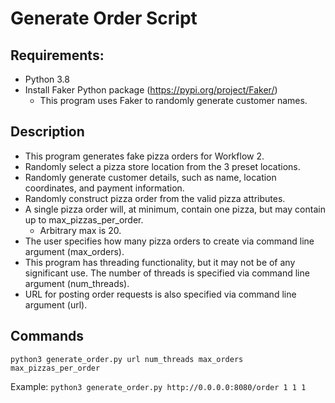 # Generate Order Script

## Requirements:
  * Python 3.8
  * Install Faker Python package (https://pypi.org/project/Faker/)
    * This program uses Faker to randomly generate customer names.

## Description
  * This program generates fake pizza orders for Workflow 2.
  * Randomly select a pizza store location from the 3 preset locations.
  * Randomly generate customer details, such as name, location coordinates, and payment information.
  * Randomly construct pizza order from the valid pizza attributes.
  * A single pizza order will, at minimum, contain one pizza, but may contain up to max_pizzas_per_order.
    * Arbitrary max is 20. 
  * The user specifies how many pizza orders to create via command line argument (max_orders).
  * This program has threading functionality, but it may not be of any significant use. The number of threads is specified via command line argument (num_threads).
  * URL for posting order requests is also specified via command line argument (url).

## Commands
  `python3 generate_order.py url num_threads max_orders max_pizzas_per_order`
  
  Example:
  `python3 generate_order.py http://0.0.0.0:8080/order 1 1 1`
